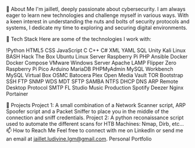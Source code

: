 🌱 About Me
I'm jailletl, deeply passionate about cybersecurity. I am always eager to learn new technologies and challenge myself in various ways. With a keen interest in understanding the nuts and bolts of security protocols and systems, I dedicate my time to exploring and securing digital environments.

💼 Tech Stack
Here are some of the technologies I work with:

!Python 
HTML5 CSS JavaScript C C++ C# XML YAML SQL Unity Kali Linux BASH Hack The Box Ubuntu Linux Server Raspberry Pi PHP Ansible Docker Docker Compose VMware Windows Server Apache LAMP Flipper Zero Raspberry Pi Pico Arduino MariaDB PHPMyAdmin MySQL Workbench MySQL Virtual Box OSMC Batocera Plex Open Media Vault TOR Bootstrap SSH FTP SNMP WDS MDT SFTP SAMBA NTFS DHCP DNS ARP Remote Desktop Protocol SMTP FL Studio Music Production Spotify Deezer Nginx Portainer

🚀 Projects
Project 1: A small combination of a Network Scanner script, ARP Spoofer script and a Packet Sniffer to place you in the middle of the connection and sniff credentials.
Project 2: A python reconaissance script used to automate the different scans for HTB Machines: Nmap, Dirb, etc...
📫 How to Reach Me
Feel free to connect with me on LinkedIn or send me an email at jaillet.ludivine.lgm@gmail.com. Personal Portfolio
